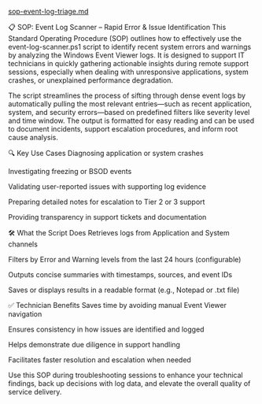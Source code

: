 [sop-event-log-triage.md](https://github.com/user-attachments/files/21300987/sop-event-log-triage.md)



📋 SOP: Event Log Scanner – Rapid Error & Issue Identification
This Standard Operating Procedure (SOP) outlines how to effectively use the event-log-scanner.ps1 script to identify recent system errors and warnings by analyzing the Windows Event Viewer logs. It is designed to support IT technicians in quickly gathering actionable insights during remote support sessions, especially when dealing with unresponsive applications, system crashes, or unexplained performance degradation.

The script streamlines the process of sifting through dense event logs by automatically pulling the most relevant entries—such as recent application, system, and security errors—based on predefined filters like severity level and time window. The output is formatted for easy reading and can be used to document incidents, support escalation procedures, and inform root cause analysis.

🔍 Key Use Cases
Diagnosing application or system crashes

Investigating freezing or BSOD events

Validating user-reported issues with supporting log evidence

Preparing detailed notes for escalation to Tier 2 or 3 support

Providing transparency in support tickets and documentation

🛠️ What the Script Does
Retrieves logs from Application and System channels

Filters by Error and Warning levels from the last 24 hours (configurable)

Outputs concise summaries with timestamps, sources, and event IDs

Saves or displays results in a readable format (e.g., Notepad or .txt file)

✅ Technician Benefits
Saves time by avoiding manual Event Viewer navigation

Ensures consistency in how issues are identified and logged

Helps demonstrate due diligence in support handling

Facilitates faster resolution and escalation when needed

Use this SOP during troubleshooting sessions to enhance your technical findings, back up decisions with log data, and elevate the overall quality of service delivery.


